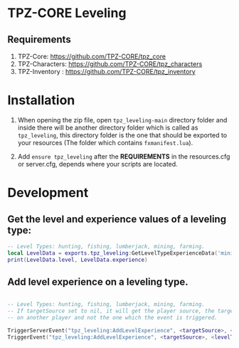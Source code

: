 # TPZ-CORE Leveling

## Requirements

1. TPZ-Core: https://github.com/TPZ-CORE/tpz_core
2. TPZ-Characters: https://github.com/TPZ-CORE/tpz_characters
3. TPZ-Inventory : https://github.com/TPZ-CORE/tpz_inventory
   
# Installation

1. When opening the zip file, open `tpz_leveling-main` directory folder and inside there will be another directory folder which is called as `tpz_leveling`, this directory folder is the one that should be exported to your resources (The folder which contains `fxmanifest.lua`).

2. Add `ensure tpz_leveling` after the **REQUIREMENTS** in the resources.cfg or server.cfg, depends where your scripts are located.

# Development

## Get the level and experience values of a leveling type:

```lua
-- Level Types: hunting, fishing, lumberjack, mining, farming.
local LevelData = exports.tpz_leveling:GetLevelTypeExperienceData('mining')
print(LevelData.level, LevelData.experience)
```

## Add level experience on a leveling type.

```lua

-- Level Types: hunting, fishing, lumberjack, mining, farming.
-- If targetSource set to nil, it will get the player source, the targetSource is used only if you want to add level experience
-- on another player and not the one which the event is triggered.

TriggerServerEvent("tpz_leveling:AddLevelExperience", <targetSource>, <levelType>, <experienceValue>) -- Client Side
TriggerEvent("tpz_leveling:AddLevelExperience", <targetSource>, <levelType>, experienceValue>) -- Server Side

```

